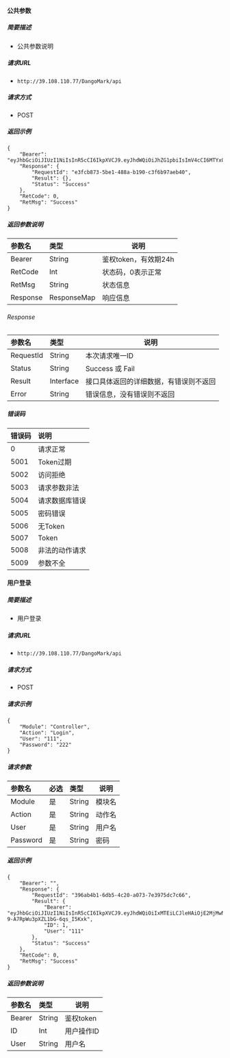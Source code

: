 #### 公共参数

##### 简要描述

- 公共参数说明

##### 请求URL
- ` http://39.108.110.77/DangoMark/api `

##### 请求方式
- POST

##### 返回示例

``` 
{
    "Bearer": "eyJhbGciOiJIUzI1NiIsInR5cCI6IkpXVCJ9.eyJhdWQiOiJhZG1pbiIsImV4cCI6MTYxODg1NTYyMSwianRpIjoiMSIsImlhdCI6MTYxODc2OTIyMSwiaXNzIjoiQ29udHJvbGxlciIsIm5iZiI6MTYxODc2OTIyMSwic3ViIjoiTG9nSW4ifQ.Mrbm5tEIeLWiK49dQf9l4LqVzKcYN8rsxOCpB9Jeuds",
    "Response": {
        "RequestId": "e3fcb873-5be1-488a-b190-c3f6b97aeb40",
        "Result": {},
        "Status": "Success"
    },
    "RetCode": 0,
    "RetMsg": "Success"
}
```

##### 返回参数说明

|参数名|类型|说明|
|:-----  |:-----|-----                           |
|Bearer |String   |鉴权token，有效期24h  |
|RetCode |Int   |状态码，0表示正常  |
|RetMsg |String   |状态信息  |
|Response |ResponseMap   |响应信息  |

###### Response

|参数名|类型|说明|
|:-----  |:-----|-----                           |
|RequestId |String   |本次请求唯一ID  |
|Status |String   |Success 或 Fail  |
|Result |Interface   |接口具体返回的详细数据，有错误则不返回  |
|Error |String   |错误信息，没有错误则不返回  |

##### 错误码

|错误码|说明|
|:-----  |:-----|
|0 |请求正常   |
|5001 |Token过期   |
|5002 |访问拒绝   |
|5003 |请求参数非法   |
|5004 |请求数据库错误   |
|5005 |密码错误   |
|5006 |无Token   |
|5007 |Token   |
|5008 |非法的动作请求   |
|5009|参数不全   |



#### 用户登录

##### 简要描述

- 用户登录

##### 请求URL
- ` http://39.108.110.77/DangoMark/api `

##### 请求方式
- POST

##### 请求示例

``` 
{
    "Module": "Controller",
    "Action": "Login",
    "User": "111",
    "Password": "222"
}
```

##### 请求参数

|参数名|必选|类型|说明|
|:----    |:---|:----- |-----   |
|Module |是  |String |模块名   |
|Action |是  |String | 动作名    |
|User |是  |String | 用户名    |
|Password |是  |String | 密码   |

##### 返回示例

``` 
{
    "Bearer": "",
    "Response": {
        "RequestId": "396ab4b1-6db5-4c20-a073-7e3975dc7c66",
        "Result": {
            "Bearer": "eyJhbGciOiJIUzI1NiIsInR5cCI6IkpXVCJ9.eyJhdWQiOiIxMTEiLCJleHAiOjE2MjMwNDcwNTAsImp0aSI6IjEiLCJpYXQiOjE2MjI5NjA2NTAsImlzcyI6IkRhbmdvTWFyayIsIm5iZiI6MTYyMjk2MDY1MCwic3ViIjoiTG9naW4ifQ.DIi6JehZJSr1Wq4N-9-A7RpWu3pXZL1bG-6qs_I5Kxk",
            "ID": 1,
            "User": "111"
        },
        "Status": "Success"
    },
    "RetCode": 0,
    "RetMsg": "Success"
}
```

##### 返回参数说明

|参数名|类型|说明|
|:-----  |:-----|-----                           |
|Bearer |String   |鉴权token  |
|ID |Int   |用户操作ID  |
|User |String   |用户名  |